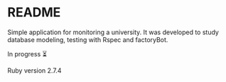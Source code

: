 # README
Simple application for monitoring a university. It was developed to study database modeling, testing with Rspec and factoryBot.

In progress :hourglass_flowing_sand:

Ruby version 2.7.4
